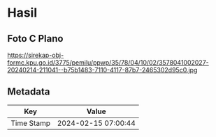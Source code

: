 # Hasil

## Foto C Plano

https://sirekap-obj-formc.kpu.go.id/3775/pemilu/ppwp/35/78/04/10/02/3578041002027-20240214-211041--b75b1483-7110-4117-87b7-2465302d95c0.jpg


## Metadata

| Key        | Value               |
| ---------- | ------------------- |
| Time Stamp | 2024-02-15 07:00:44 |



